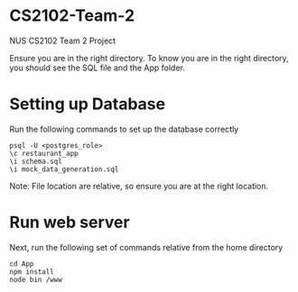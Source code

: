 # CS2102-Team-2
NUS CS2102 Team 2 Project

Ensure you are in the right directory. To know you are in the right directory, you should see the SQL file and the App folder.

# Setting up Database
Run the following commands to set up the database correctly
```
psql -U <postgres_role>
\c restaurant_app
\i schema.sql
\i mock_data_generation.sql
```
Note: File location are relative, so ensure you are at the right location.

# Run web server
Next, run the following set of commands relative from the home directory
```
cd App
npm install
node bin /www
```
